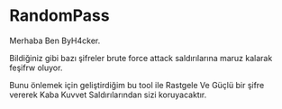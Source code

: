 # RandomPass

Merhaba Ben ByH4cker. 

Bildiğiniz gibi bazı şifreler brute force attack saldırılarına maruz kalarak feşifrw oluyor. 

Bunu önlemek için geliştirdiğim bu tool ile Rastgele Ve Güçlü bir şifre vererek Kaba Kuvvet Saldırılarından sizi koruyacaktır. 

